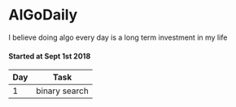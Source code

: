 AlGoDaily
===
I believe doing algo every day is a long term investment in my life

#### Started at Sept 1st 2018

| Day  | Task |
| --- | --- |
| 1 | binary search |
